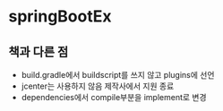 # springBootEx

## 책과 다른 점

- build.gradle에서 buildscript를 쓰지 않고 plugins에 선언
- jcenter는 사용하지 않음 제작사에서 지원 종료
- dependencies에서 compile부분을 implement로 변경
